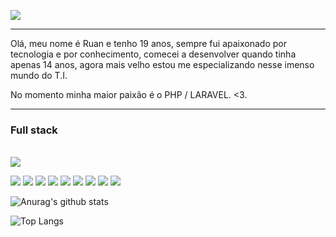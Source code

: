 <img align="center" src="https://i.pinimg.com/originals/bd/56/5d/bd565dcc0a556add0b0a0ed6b26d686e.gif"></img>
<hr>
<p>Olá, meu nome é Ruan e tenho 19 anos, sempre fui apaixonado por tecnologia e por conhecimento, comecei a desenvolver quando tinha apenas 14 anos, agora mais velho estou me especializando nesse imenso mundo do T.I.</p>
<p>No momento minha maior paixão é o PHP / LARAVEL. <3.</p>
<hr>
<h3>Full stack</h3><br>
<a href="https://www.linkedin.com/in/ruan-rosa-a3210b204/"><img src="https://img.shields.io/badge/LinkedIn-0077B5?style=for-the-badge&logo=linkedin&logoColor=white"></a>
<p>
<img src="https://img.shields.io/badge/PHP-c0adff?style=for-the-badge&logo=php&logoColor=black">
<img src="https://img.shields.io/badge/laravel-c0adff?style=for-the-badge&logo=laravel&logoColor=black">
<img src="https://img.shields.io/badge/lumen-c0adff?style=for-the-badge&logo=lumen&logoColor=black">
<img src="https://img.shields.io/badge/Golang-c0adff?style=for-the-badge&logo=go&logoColor=black">
<img src="https://img.shields.io/badge/++-c0adff?style=for-the-badge&logo=c&logoColor=black">
<img src="https://img.shields.io/badge/NodeJS-c0adff?style=for-the-badge&logo=javascript&logoColor=black">
<img src="https://img.shields.io/badge/ReactJS-c0adff?style=for-the-badge&logo=react&logoColor=black">
<img src="https://img.shields.io/badge/Javascript-c0adff?style=for-the-badge&logo=javascript&logoColor=black">
<img src="https://img.shields.io/badge/Css-c0adff?style=for-the-badge&logo=css&logoColor=black">

</p>

![Anurag's github stats](https://github-readme-stats.vercel.app/api?username=RuanRosa&show_icons=true&theme=dracula)<br/>

![Top Langs](https://github-readme-stats.vercel.app/api/top-langs/?username=RuanRosa&layout=compact&theme=dracula)
